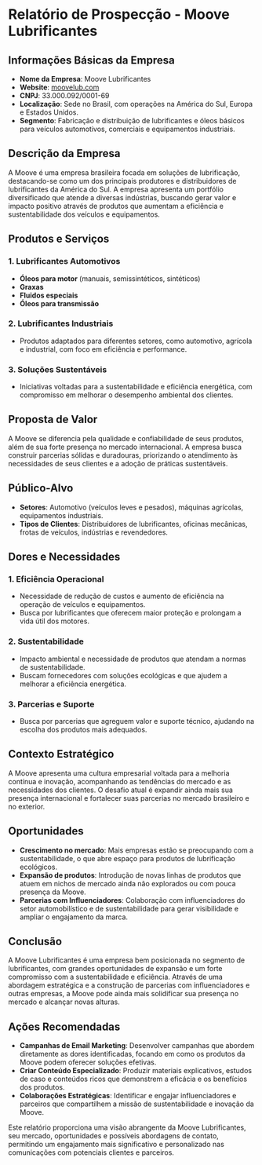 # Relatório de Prospecção - Moove Lubrificantes

## Informações Básicas da Empresa

- **Nome da Empresa**: Moove Lubrificantes
- **Website**: [moovelub.com](http://www.moovelub.com)
- **CNPJ**: 33.000.092/0001-69
- **Localização**: Sede no Brasil, com operações na América do Sul, Europa e Estados Unidos.
- **Segmento**: Fabricação e distribuição de lubrificantes e óleos básicos para veículos automotivos, comerciais e equipamentos industriais.

## Descrição da Empresa

A Moove é uma empresa brasileira focada em soluções de lubrificação, destacando-se como um dos principais produtores e distribuidores de lubrificantes da América do Sul. A empresa apresenta um portfólio diversificado que atende a diversas indústrias, buscando gerar valor e impacto positivo através de produtos que aumentam a eficiência e sustentabilidade dos veículos e equipamentos.

## Produtos e Serviços

### 1. **Lubrificantes Automotivos**
   - **Óleos para motor** (manuais, semissintéticos, sintéticos)
   - **Graxas**
   - **Fluidos especiais**
   - **Óleos para transmissão**

### 2. **Lubrificantes Industriais**
   - Produtos adaptados para diferentes setores, como automotivo, agrícola e industrial, com foco em eficiência e performance.

### 3. **Soluções Sustentáveis**
   - Iniciativas voltadas para a sustentabilidade e eficiência energética, com compromisso em melhorar o desempenho ambiental dos clientes.

## Proposta de Valor

A Moove se diferencia pela qualidade e confiabilidade de seus produtos, além de sua forte presença no mercado internacional. A empresa busca construir parcerias sólidas e duradouras, priorizando o atendimento às necessidades de seus clientes e a adoção de práticas sustentáveis.

## Público-Alvo

- **Setores**: Automotivo (veículos leves e pesados), máquinas agrícolas, equipamentos industriais.
- **Tipos de Clientes**: Distribuidores de lubrificantes, oficinas mecânicas, frotas de veículos, indústrias e revendedores.

## Dores e Necessidades

### 1. **Eficiência Operacional**
   - Necessidade de redução de custos e aumento de eficiência na operação de veículos e equipamentos.
   - Busca por lubrificantes que oferecem maior proteção e prolongam a vida útil dos motores.

### 2. **Sustentabilidade**
   - Impacto ambiental e necessidade de produtos que atendam a normas de sustentabilidade.
   - Buscam fornecedores com soluções ecológicas e que ajudem a melhorar a eficiência energética.

### 3. **Parcerias e Suporte**
   - Busca por parcerias que agreguem valor e suporte técnico, ajudando na escolha dos produtos mais adequados.

## Contexto Estratégico

A Moove apresenta uma cultura empresarial voltada para a melhoria contínua e inovação, acompanhando as tendências do mercado e as necessidades dos clientes. O desafio atual é expandir ainda mais sua presença internacional e fortalecer suas parcerias no mercado brasileiro e no exterior.

## Oportunidades

- **Crescimento no mercado**: Mais empresas estão se preocupando com a sustentabilidade, o que abre espaço para produtos de lubrificação ecológicos.
- **Expansão de produtos**: Introdução de novas linhas de produtos que atuem em nichos de mercado ainda não explorados ou com pouca presença da Moove.
- **Parcerias com Influenciadores**: Colaboração com influenciadores do setor automobilístico e de sustentabilidade para gerar visibilidade e ampliar o engajamento da marca.

## Conclusão

A Moove Lubrificantes é uma empresa bem posicionada no segmento de lubrificantes, com grandes oportunidades de expansão e um forte compromisso com a sustentabilidade e eficiência. Através de uma abordagem estratégica e a construção de parcerias com influenciadores e outras empresas, a Moove pode ainda mais solidificar sua presença no mercado e alcançar novas alturas.

## Ações Recomendadas

- **Campanhas de Email Marketing**: Desenvolver campanhas que abordem diretamente as dores identificadas, focando em como os produtos da Moove podem oferecer soluções efetivas.
- **Criar Conteúdo Especializado**: Produzir materiais explicativos, estudos de caso e conteúdos ricos que demonstrem a eficácia e os benefícios dos produtos.
- **Colaborações Estratégicas**: Identificar e engajar influenciadores e parceiros que compartilhem a missão de sustentabilidade e inovação da Moove.

Este relatório proporciona uma visão abrangente da Moove Lubrificantes, seu mercado, oportunidades e possíveis abordagens de contato, permitindo um engajamento mais significativo e personalizado nas comunicações com potenciais clientes e parceiros.